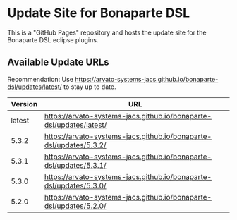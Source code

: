 Update Site for Bonaparte DSL
=============

This is a "GitHub Pages" repository and hosts the update site for the Bonaparte DSL eclipse plugins.

## Available Update URLs

Recommendation: Use https://arvato-systems-jacs.github.io/bonaparte-dsl/updates/latest/ to stay up to date.

| Version | URL |
|---|---|
| latest | https://arvato-systems-jacs.github.io/bonaparte-dsl/updates/latest/ |
| 5.3.2 | https://arvato-systems-jacs.github.io/bonaparte-dsl/updates/5.3.2/ |
| 5.3.1 | https://arvato-systems-jacs.github.io/bonaparte-dsl/updates/5.3.1/ |
| 5.3.0 | https://arvato-systems-jacs.github.io/bonaparte-dsl/updates/5.3.0/ |
| 5.2.0 | https://arvato-systems-jacs.github.io/bonaparte-dsl/updates/5.2.0/ |
